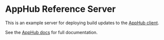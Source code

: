 # AppHub Reference Server

This is an example server for deploying build updates to the [AppHub client](https://github.com/AppHubPlatform/apphub-ios).

See the [AppHub docs](http://docs.apphub.io/v1.0/docs/self-hosting) for full documentation.
